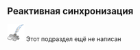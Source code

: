 ## Реактивная синхронизация
![Раздел не написан](lib/imgs/custom_field/planned_section.png) Этот подраздел ещё не написан
